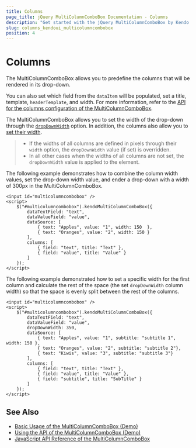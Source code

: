 ```yaml
---
title: Columns
page_title: jQuery MultiColumnComboBox Documentation - Columns
description: "Get started with the jQuery MultiColumnComboBox by Kendo UI and configure its column width and other options."
slug: columns_kendoui_multicolumncombobox
position: 4
---
```


# Columns

The MultiColumnComboBox allows you to predefine the columns that will be rendered in its drop-down.

You can also set which field from the `dataItem` will be populated, set a title, template, `headerTemplate`, and width. For more information, refer to the [API for the columns configuration of the MultiColumnComboBox](/api/javascript/ui/multicolumncombobox/configuration/columns#related-properties).

The MultiColumnComboBox allows you to set the width of the drop-down through the [`dropDownWidth`](/api/javascript/ui/multicolumncombobox/configuration/dropdownwidth) option. In addition, the columns also allow you to [set their width](/api/javascript/ui/multicolumncombobox/configuration/columns.width).

> * If the widths of all columns are defined in pixels through their `width` option, the `dropDownWidth` value (if set) is overridden.
> * In all other cases when the widths of all columns are not set, the `dropDownWidth` value is applied to the element.

The following example demonstrates how to combine the column width values, set the drop-down width value, and ender a drop-down with a width of 300px in the MultiColumnComboBox.

    <input id="multicolumncombobox" />
    <script>
        $("#multicolumncombobox").kendoMultiColumnComboBox({
            dataTextField: "text",
            dataValueField: "value",
            dataSource: [
                { text: "Apples", value: "1", width: 150  },
                { text: "Oranges", value: "2", width: 150 }
            ],
            columns: [
                { field: "text", title: "Text" },
                { field: "value", title: "Value" }
            ]
        });
    </script>

The following example demonstrated how to set a specific width for the first column and calculate the rest of the space (the set `dropDownWidth` column width) so that the space is evenly split between the rest of the columns.

    <input id="multicolumncombobox" />
    <script>
        $("#multicolumncombobox").kendoMultiColumnComboBox({
            dataTextField: "text",
            dataValueField: "value",
            dropDownWidth: 350,
            dataSource: [
                { text: "Apples", value: "1", subtitle: "subtitle 1", width: 150 },
                { text: "Oranges", value: "2", subtitle: "subtitle 2"},
                { text: "Kiwis", value: "3", subtitle: "subtitle 3"}
            ],
            columns: [
                { field: "text", title: "Text" },
                { field: "value", title: "Value" },
                { field: "subtitle", title: "SubTitle" }
            ]
        });
    </script>

## See Also

* [Basic Usage of the MultiColumnComboBox (Demo)](https://demos.telerik.com/kendo-ui/multicolumncombobox/index)
* [Using the API of the MultiColumnComboBox (Demo)](https://demos.telerik.com/kendo-ui/multicolumncombobox/api)
* [JavaScript API Reference of the MultiColumnComboBox](/api/javascript/ui/multicolumncombobox)
